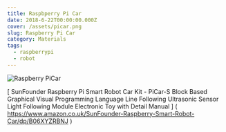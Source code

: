 ```yaml
---
title: Raspbperry Pi Car
date: 2018-6-22T00:00:00.000Z
cover: /assets/picar.png
slug: Raspberry Pi Car
category: Materials
tags:
  - raspberrypi
  - robot
---
```


![Raspberry PiCar](/assets/picar.png)



[ SunFounder Raspberry Pi Smart Robot Car Kit - PiCar-S Block Based Graphical Visual Programming Language Line Following Ultrasonic Sensor Light Following Module Electronic Toy with Detail Manual ] ( https://www.amazon.co.uk/SunFounder-Raspberry-Smart-Robot-Car/dp/B06XYZRBNJ )